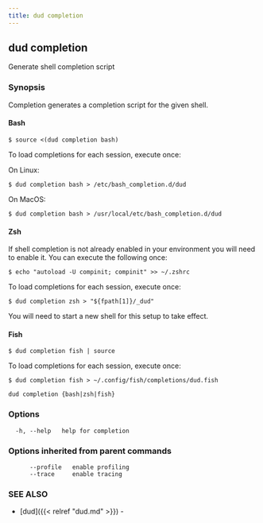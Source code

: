 ```yaml
---
title: dud completion
---
```

## dud completion

Generate shell completion script

### Synopsis

Completion generates a completion script for the given shell.

#### Bash

    $ source <(dud completion bash)

To load completions for each session, execute once:

On Linux:

    $ dud completion bash > /etc/bash_completion.d/dud

On MacOS:

    $ dud completion bash > /usr/local/etc/bash_completion.d/dud

#### Zsh

If shell completion is not already enabled in your environment you will need to
enable it. You can execute the following once:

    $ echo "autoload -U compinit; compinit" >> ~/.zshrc

To load completions for each session, execute once:

    $ dud completion zsh > "${fpath[1]}/_dud"

You will need to start a new shell for this setup to take effect.

#### Fish

    $ dud completion fish | source

To load completions for each session, execute once:

    $ dud completion fish > ~/.config/fish/completions/dud.fish


```
dud completion {bash|zsh|fish}
```

### Options

```
  -h, --help   help for completion
```

### Options inherited from parent commands

```
      --profile   enable profiling
      --trace     enable tracing
```

### SEE ALSO

* [dud]({{< relref "dud.md" >}})	 - 


